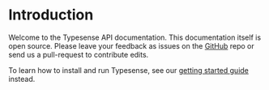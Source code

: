 # Introduction
Welcome to the Typesense API documentation. This documentation itself is open source. Please leave your feedback as issues on the [GitHub](https://github.com/typesense/typesense-website/issues) repo or send us a pull-request to contribute edits.

To learn how to install and run Typesense, see our [getting started guide](../guide/README.md) instead.
